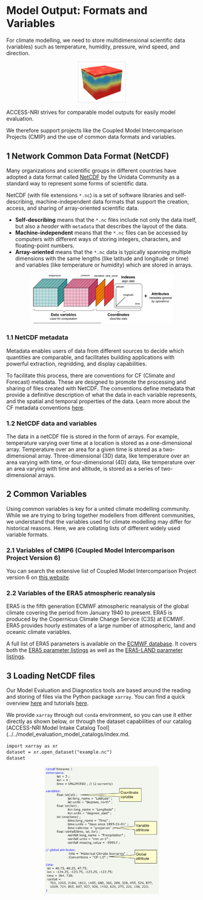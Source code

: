 # Model Output: Formats and Variables

<!-- For this content, I have used a lot of text from this website: https://pro.arcgis.com/en/pro-app/latest/help/data/multidimensional/fundamentals-of-netcdf-data-storage.htm -->

For climate modelling, we need to store multidimensional scientific data (variables) such as temperature, humidity, pressure, wind speed, and direction.

<div style="text-align: center;">
     <img src="../../../assets/model_evaluation/netcdf_example.png" alt="Example of a three-dimensional data array" width="25%"/>
 </div>

ACCESS-NRI strives for comparable model outputs for easily model evaluation.

We therefore support projects like the Coupled Model Intercomparison Projects (CMIP) and the use of common data formats and variables.

## 1 Network Common Data Format (NetCDF)

Many organizations and scientific groups in different countries have adopted a data format called <a href="https://www.unidata.ucar.edu/software/netcdf/" target="_blank">NetCDF</a> by the Unidata Community as a standard way to represent some forms of scientific data.

NetCDF (with file extensions `*.nc`) is a set of software libraries and self-describing, machine-independent data formats that support the creation, access, and sharing of array-oriented scientific data.

- **Self-describing** means that the `*.nc` files include not only the data itself, but also a *header* with `metadata` that describes the layout of the data.
- **Machine-independent** means that the  `*.nc` files can be accessed by computers with different ways of storing integers, characters, and floating-point numbers.
- **Array-oriented** means that the `*.nc` data is typically spanning multiple dimensions with the same lengths (like latitude and longitude or time) and variables (like temperature or humidity) which are stored in arrays.

<div style="text-align: center;">
     <img src="../../../assets/model_evaluation/netcdf_1.png" alt="Schematic of a NetCDF file with data (temperature and pressure as variables stored over the dimensions latitude, longitude, and time) and metadata" width="75%"/>
 </div>

### 1.1 NetCDF metadata

Metadata enables users of data from different sources to decide which quantities are comparable, and facilitates building applications with powerful extraction, regridding, and display capabilities.

To facilitate this process, there are conventions for CF (Climate and Forecast) metadata. These are designed to promote the processing and sharing of files created with NetCDF. The conventions define metadata that provide a definitive description of what the data in each variable represents, and the spatial and temporal properties of the data. Learn more about the CF metadata conventions <a href="http://cfconventions.org" target="_blank">here</a>.

### 1.2 NetCDF data and variables

The data in a netCDF file is stored in the form of arrays. For example, temperature varying over time at a location is stored as a one-dimensional array. Temperature over an area for a given time is stored as a two-dimensional array. Three-dimensional (3D) data, like temperature over an area varying with time, or four-dimensional (4D) data, like temperature over an area varying with time and altitude, is stored as a series of two-dimensional arrays.

## 2 Common Variables

Using common variables is key for a united climate modelling community. While we are trying to bring together modellers from different communities, we understand that the variables used for climate modelling may differ for historical reasons. Here, we are collating lists of different widely used variable formats.

<!-- We have created a prototype of markdown files with variable tables that can be queried via jquery -->
<!-- Because they were not ready for quick searches (jquery with extended html tables is slow), we did not include them in the Legacy Relase (July/August 2023). -->
<!-- The code and markdown files are hosted on a github repository, however: https://github.com/svenbuder/access_model_variables -->

### 2.1 Variables of CMIP6 (Coupled Model Intercomparison Project Version 6)

You can search the extensive list of Coupled Model Intercomparison Project version 6 on <a href="https://clipc-services.ceda.ac.uk/dreq/index/var.html" target="_blank">this website</a>.

### 2.2 Variables of the ERA5 atmospheric reanalysis

ERA5 is the fifth generation ECMWF atmospheric reanalysis of the global climate covering the period from January 1940 to present. ERA5 is produced by the Copernicus Climate Change Service (C3S) at ECMWF. ERA5 provides hourly estimates of a large number of atmospheric, land and oceanic climate variables.

A full list of ERA5 parameters is available on the <a href="https://codes.ecmwf.int/grib/param-db/" target="_blank">ECMWF database</a>. It covers both the <a href="https://confluence.ecmwf.int/display/CKB/ERA5%3A+data+documentation#ERA5:datadocumentation-Parameterlistings" target="_blank">ERA5 parameter listings</a> as well as the <a href="https://confluence.ecmwf.int/display/CKB/ERA5-Land%3A+data+documentation#ERA5Land:datadocumentation-parameterlistingParameterlistings" target="_blank">ERA5-LAND parameter listings</a>.

## 3 Loading NetCDF files

Our Model Evaluation and Diagnostics tools are based around the reading and storing of files via the Python package `xarray`. You can find a quick overview <a href="https://docs.xarray.dev/en/stable/getting-started-guide/quick-overview.html" target="_blank">here</a> and tutorials <a href="https://tutorial.xarray.dev/intro.html" target="_blank">here</a>.

We provide `xarray` through out `conda` environment, so you can use it either directly as shown below, or through the dataset capabilities of our catalog [ACCESS-NRI Model Intake Catalog Tool](../../model_evaluation_model_catalogs/index.md</a>.

```
import xarray as xr
dataset = xr.open_dataset("example.nc")
dataset
```

<div style="text-align: center;">
     <img src="../../../assets/model_evaluation/netcdf_example.jpg" alt="Example of an actual NetCDF file with data (precipitation/rainfall over the dimensions latitude, longitude, and time) and metadata. Picture from https://pro.arcgis.com/en/pro-app/latest/help/data/multidimensional/fundamentals-of-netcdf-data-storage.html" width="60%"/>
 </div>
